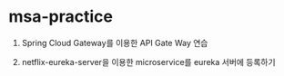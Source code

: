 # msa-practice

1. Spring Cloud Gateway를 이용한 API Gate Way 연습

2. netflix-eureka-server을 이용한 microservice를 eureka 서버에 등록하기


